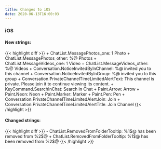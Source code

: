 ```yaml
---
title: Changes to iOS
date: 2020-06-13T16:00:03
---
```

<h3>iOS</h3>
<h4>New strings:</h4>
{{< highlight diff >}}
+ ChatList.MessagePhotos_one: 1 Photo
+ ChatList.MessagePhotos_other: %@ Photos
+ ChatList.MessageVideos_one: 1 Video
+ ChatList.MessageVideos_other: %@ Videos
+ Conversation.NoticeInvitedByInChannel: %@ invited you to this channel
+ Conversation.NoticeInvitedByInGroup: %@ invited you to this group
+ Conversation.PrivateChannelTimeLimitedAlertText: This channel is private. Please join it to continue viewing its content.
+ KeyCommand.SearchInChat: Search in Chat
+ Paint.Arrow: Arrow
+ Paint.Neon: Neon
+ Paint.Marker: Marker
+ Paint.Pen: Pen
+ Conversation.PrivateChannelTimeLimitedAlertJoin: Join
+ Conversation.PrivateChannelTimeLimitedAlertTitle: Join Channel
{{< /highlight >}}

<h4>Changed strings:</h4>
{{< highlight diff >}}
- ChatList.RemovedFromFolderTooltip: %1$@ has been removed from  %2$@
+ ChatList.RemovedFromFolderTooltip: %1$@ has been removed from %2$@
{{< /highlight >}}

